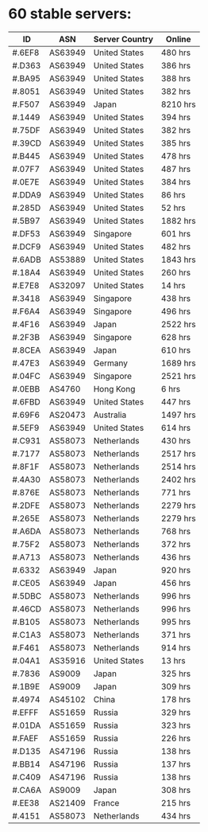 # 60 stable servers:

| ID | ASN | Server Country | Online |
| ------ | ------ | ------ | ------ |
| #.6EF8 | AS63949 | United States | 480 hrs |
| #.D363 | AS63949 | United States | 386 hrs |
| #.BA95 | AS63949 | United States | 388 hrs |
| #.8051 | AS63949 | United States | 382 hrs |
| #.F507 | AS63949 | Japan | 8210 hrs |
| #.1449 | AS63949 | United States | 394 hrs |
| #.75DF | AS63949 | United States | 382 hrs |
| #.39CD | AS63949 | United States | 385 hrs |
| #.B445 | AS63949 | United States | 478 hrs |
| #.07F7 | AS63949 | United States | 487 hrs |
| #.0E7E | AS63949 | United States | 384 hrs |
| #.DDA9 | AS63949 | United States | 86 hrs |
| #.285D | AS63949 | United States | 52 hrs |
| #.5B97 | AS63949 | United States | 1882 hrs |
| #.DF53 | AS63949 | Singapore | 601 hrs |
| #.DCF9 | AS63949 | United States | 482 hrs |
| #.6ADB | AS53889 | United States | 1843 hrs |
| #.18A4 | AS63949 | United States | 260 hrs |
| #.E7E8 | AS32097 | United States | 14 hrs |
| #.3418 | AS63949 | Singapore | 438 hrs |
| #.F6A4 | AS63949 | Singapore | 496 hrs |
| #.4F16 | AS63949 | Japan | 2522 hrs |
| #.2F3B | AS63949 | Singapore | 628 hrs |
| #.8CEA | AS63949 | Japan | 610 hrs |
| #.47E3 | AS63949 | Germany | 1689 hrs |
| #.04FC | AS63949 | Singapore | 2521 hrs |
| #.0EBB | AS4760 | Hong Kong | 6 hrs |
| #.6FBD | AS63949 | United States | 447 hrs |
| #.69F6 | AS20473 | Australia | 1497 hrs |
| #.5EF9 | AS63949 | United States | 614 hrs |
| #.C931 | AS58073 | Netherlands | 430 hrs |
| #.7177 | AS58073 | Netherlands | 2517 hrs |
| #.8F1F | AS58073 | Netherlands | 2514 hrs |
| #.4A30 | AS58073 | Netherlands | 2402 hrs |
| #.876E | AS58073 | Netherlands | 771 hrs |
| #.2DFE | AS58073 | Netherlands | 2279 hrs |
| #.265E | AS58073 | Netherlands | 2279 hrs |
| #.A6DA | AS58073 | Netherlands | 768 hrs |
| #.75F2 | AS58073 | Netherlands | 372 hrs |
| #.A713 | AS58073 | Netherlands | 436 hrs |
| #.6332 | AS63949 | Japan | 920 hrs |
| #.CE05 | AS63949 | Japan | 456 hrs |
| #.5DBC | AS58073 | Netherlands | 996 hrs |
| #.46CD | AS58073 | Netherlands | 996 hrs |
| #.B105 | AS58073 | Netherlands | 995 hrs |
| #.C1A3 | AS58073 | Netherlands | 371 hrs |
| #.F461 | AS58073 | Netherlands | 914 hrs |
| #.04A1 | AS35916 | United States | 13 hrs |
| #.7836 | AS9009 | Japan | 325 hrs |
| #.1B9E | AS9009 | Japan | 309 hrs |
| #.4974 | AS45102 | China | 178 hrs |
| #.EFFF | AS51659 | Russia | 329 hrs |
| #.01DA | AS51659 | Russia | 323 hrs |
| #.FAEF | AS51659 | Russia | 226 hrs |
| #.D135 | AS47196 | Russia | 138 hrs |
| #.BB14 | AS47196 | Russia | 137 hrs |
| #.C409 | AS47196 | Russia | 138 hrs |
| #.CA6A | AS9009 | Japan | 308 hrs |
| #.EE38 | AS21409 | France | 215 hrs |
| #.4151 | AS58073 | Netherlands | 434 hrs |

